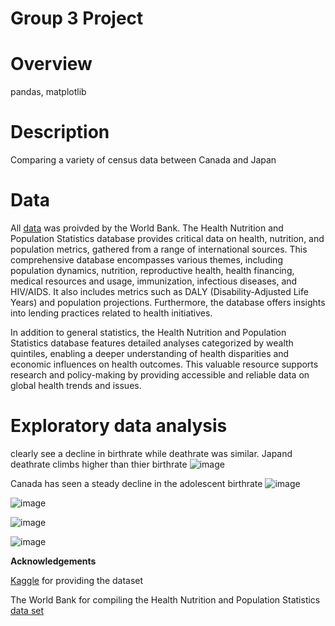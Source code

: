 
# Group 3 Project

# Overview 
pandas,
matplotlib

# Description

Comparing a variety of census data between Canada and Japan


# Data

All [data](https://www.kaggle.com/datasets/theworldbank/health-nutrition-and-population-statistics/data) was proivded by the World Bank. The Health Nutrition and Population Statistics database provides critical data on health, nutrition, and population metrics, gathered from a range of international sources. This comprehensive database encompasses various themes, including population dynamics, nutrition, reproductive health, health financing, medical resources and usage, immunization, infectious diseases, and HIV/AIDS. It also includes metrics such as DALY (Disability-Adjusted Life Years) and population projections. Furthermore, the database offers insights into lending practices related to health initiatives.
 
 In addition to general statistics, the Health Nutrition and Population Statistics database features detailed analyses categorized by wealth quintiles, enabling a deeper understanding of health disparities and economic influences on health outcomes. This valuable resource supports research and policy-making by providing accessible and reliable data on global health trends and issues.

# Exploratory data analysis
clearly see a decline in birthrate while deathrate was similar. Japand deathrate climbs higher than thier birthrate
![image](https://github.com/TolsonA/Group_3/assets/161650103/11024dad-019a-488e-acf5-ba3c1ca3fd3d)

Canada has seen a steady decline in the adolescent birthrate 
![image](https://github.com/TolsonA/Group_3/assets/161650103/6bdfabbc-acce-4c74-a2d1-5aa80bb18861)


![image](https://github.com/TolsonA/Group_3/assets/161650103/99772556-7287-42dd-8041-1f7e16acb43a)


![image](https://github.com/TolsonA/Group_3/assets/161650103/831730a0-6caf-4de3-8c99-7853b8106df9)


![image](https://github.com/TolsonA/Group_3/assets/161650103/74e56632-146f-4f20-bdd1-3feb7339094e)



**Acknowledgements**

[Kaggle](https://www.kaggle.com) for providing the dataset

The World Bank for compiling the Health Nutrition and Population Statistics [data set](https://www.kaggle.com/datasets/theworldbank/health-nutrition-and-population-statistics/data)






